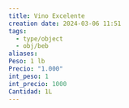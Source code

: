 ```yaml
---
title: Vino Excelente
creation date: 2024-03-06 11:51
tags:
  - type/object
  - obj/beb
aliases: 
Peso: 1 lb
Precio: "1.000"
int_peso: 1
int_precio: 1000
Cantidad: 1L
---
```

